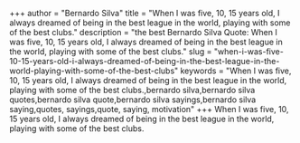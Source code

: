 +++
author = "Bernardo Silva"
title = "When I was five, 10, 15 years old, I always dreamed of being in the best league in the world, playing with some of the best clubs."
description = "the best Bernardo Silva Quote: When I was five, 10, 15 years old, I always dreamed of being in the best league in the world, playing with some of the best clubs."
slug = "when-i-was-five-10-15-years-old-i-always-dreamed-of-being-in-the-best-league-in-the-world-playing-with-some-of-the-best-clubs"
keywords = "When I was five, 10, 15 years old, I always dreamed of being in the best league in the world, playing with some of the best clubs.,bernardo silva,bernardo silva quotes,bernardo silva quote,bernardo silva sayings,bernardo silva saying,quotes, sayings,quote, saying, motivation"
+++
When I was five, 10, 15 years old, I always dreamed of being in the best league in the world, playing with some of the best clubs.
